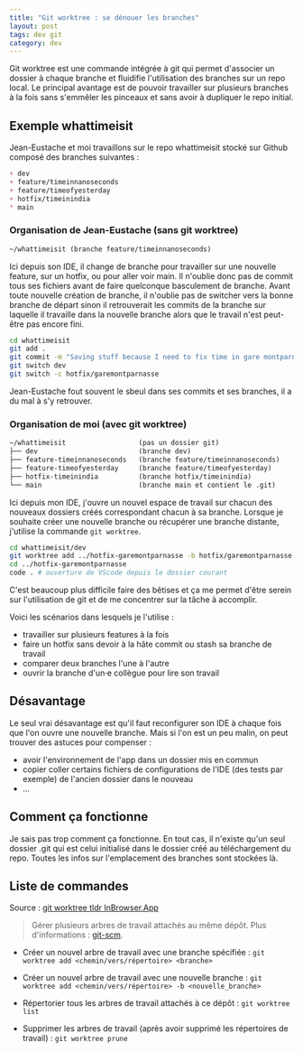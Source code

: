 ```yaml
---
title: "Git worktree : se dénouer les branches" 
layout: post
tags: dev git 
category: dev
---
```


Git worktree est une commande intégrée à git qui permet d'associer un dossier à chaque branche et fluidifie l'utilisation des branches sur un repo local.
Le principal avantage est de pouvoir travailler sur plusieurs branches à la fois sans s'emmêler les pinceaux et sans avoir à dupliquer le repo initial.

<!--more-->

## Exemple whattimeisit

Jean-Eustache et moi travaillons sur le repo whattimeisit stocké sur Github composé des branches suivantes :

```md
+ dev
+ feature/timeinnanoseconds
+ feature/timeofyesterday
+ hotfix/timeinindia
* main
```

### Organisation de Jean-Eustache (sans git worktree)

```txt
~/whattimeisit (branche feature/timeinnanoseconds)
```

Ici depuis son IDE, il change de branche pour travailler sur une nouvelle feature, sur un hotfix, ou pour aller voir main.
Il n'oublie donc pas de commit tous ses fichiers avant de faire quelconque basculement de branche.
Avant toute nouvelle création de branche, il n'oublie pas de switcher vers la bonne branche de départ 
sinon il retrouverait les commits de la branche sur laquelle il travaille dans la nouvelle branche alors que le travail n'est peut-être pas encore fini.

```bash
cd whattimeisit
git add .
git commit -m "Saving stuff because I need to fix time in gare montparnasse"
git switch dev
git switch -c hotfix/garemontparnasse
```

Jean-Eustache fout souvent le sbeul dans ses commits et ses branches, il a du mal à s'y retrouver.

### Organisation de moi (avec git worktree)

```txt
~/whattimeisit                  (pas un dossier git)
├── dev                         (branche dev)
├── feature-timeinnanoseconds   (branche feature/timeinnanoseconds)
├── feature-timeofyesterday     (branche feature/timeofyesterday)
├── hotfix-timeinindia          (branche hotfix/timeinindia)
└── main                        (branche main et contient le .git)
```

Ici depuis mon IDE, j'ouvre un nouvel espace de travail sur chacun des nouveaux dossiers créés correspondant chacun à sa branche.
Lorsque je souhaite créer une nouvelle branche ou récupérer une branche distante, j'utilise la commande `git worktree`.

```bash
cd whattimeisit/dev
git worktree add ../hotfix-garemontparnasse -b hotfix/garemontparnasse
cd ../hotfix-garemontparnasse
code . # ouverture de VScode depuis le dossier courant
```

C'est beaucoup plus difficile faire des bêtises et ça me permet d'être serein sur l'utilisation de git et de me concentrer sur la tâche à accomplir.

Voici les scénarios dans lesquels je l'utilise :

- travailler sur plusieurs features à la fois
- faire un hotfix sans devoir à la hâte commit ou stash sa branche de travail
- comparer deux branches l'une à l'autre
- ouvrir la branche d'un·e collègue pour lire son travail

## Désavantage

Le seul vrai désavantage est qu'il faut reconfigurer son IDE à chaque fois que l'on ouvre une nouvelle branche.
Mais si l'on est un peu malin, on peut trouver des astuces pour compenser :

- avoir l'environnement de l'app dans un dossier mis en commun
- copier coller certains fichiers de configurations de l'IDE (des tests par exemple) de l'ancien dossier dans le nouveau
- ...

## Comment ça fonctionne

Je sais pas trop comment ça fonctionne. En tout cas, il n'existe qu'un seul dossier .git qui est celui initialisé dans le dossier créé au téléchargement du repo. 
Toutes les infos sur l'emplacement des branches sont stockées là.

## Liste de commandes

Source : [git worktree tldr InBrowser.App](https://tldr.inbrowser.app/pages.fr/common/git-worktree)

> Gérer plusieurs arbres de travail attachés au même dépôt.
> Plus d'informations : [git-scm](https://git-scm.com/docs/git-worktree).

- Créer un nouvel arbre de travail avec une branche spécifiée :
`git worktree add <chemin/vers/répertoire> <branche>`

- Créer un nouvel arbre de travail avec une nouvelle branche :
`git worktree add <chemin/vers/répertoire> -b <nouvelle_branche>`

- Répertorier tous les arbres de travail attachés à ce dépôt :
`git worktree list`

- Supprimer les arbres de travail (après avoir supprimé les répertoires de travail) :
`git worktree prune`

